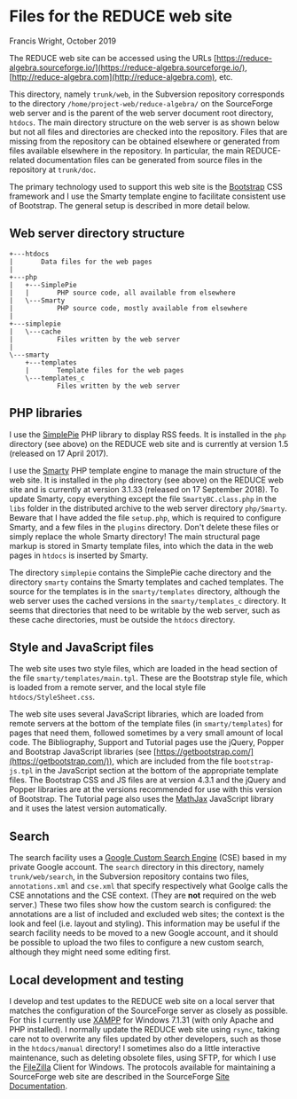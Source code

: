 # Files for the REDUCE web site

Francis Wright, October 2019

The REDUCE web site can be accessed using the URLs [https://reduce-algebra.sourceforge.io/](https://reduce-algebra.sourceforge.io/), [http://reduce-algebra.com](http://reduce-algebra.com), etc.

This directory, namely `trunk/web`, in the Subversion repository corresponds to the directory `/home/project-web/reduce-algebra/` on the SourceForge web server and is the parent of the web server document root directory, `htdocs`. The main directory structure on the web server is as shown below but not all files and directories are checked into the repository. Files that are missing from the repository can be obtained elsewhere or generated from files available elsewhere in the repository. In particular, the main REDUCE-related documentation files can be generated from source files in the repository at `trunk/doc`.

The primary technology used to support this web site is the [Bootstrap](https://getbootstrap.com/) CSS framework and I use the Smarty template engine to facilitate consistent use of Bootstrap. The general setup is described in more detail below.

## Web server directory structure

    +---htdocs
    |       Data files for the web pages
    |
    +---php
    |   +---SimplePie
    |   |       PHP source code, all available from elsewhere
    |   \---Smarty
    |           PHP source code, mostly available from elsewhere
    |
    +---simplepie
    |   \---cache
    |           Files written by the web server
    |
    \---smarty
        +---templates
        |       Template files for the web pages
        \---templates_c
                Files written by the web server

## PHP libraries

I use the [SimplePie](http://simplepie.org/) PHP library to display RSS feeds. It is installed in the `php` directory (see above) on the REDUCE web site and is currently at version 1.5 (released on 17 April 2017).

I use the [Smarty](https://www.smarty.net/) PHP template engine to manage the main structure of the web site. It is installed in the `php` directory (see above) on the REDUCE web site and is currently at version 3.1.33 (released on 17 September 2018). To update Smarty, copy everything except the file `SmartyBC.class.php` in the `libs` folder in the distributed archive to the web server directory `php/Smarty`. Beware that I have added the file `setup.php`, which is required to configure Smarty, and a few files in the `plugins` directory. Don't delete these files or simply replace the whole Smarty directory! The main structural page markup is stored in Smarty template files, into which the data in the web pages in `htdocs` is inserted by Smarty.

The directory `simplepie` contains the SimplePie cache directory and the directory `smarty` contains the Smarty templates and cached templates. The source for the templates is in the `smarty/templates` directory, although the web server uses the cached versions in the `smarty/templates_c` directory. It seems that directories that need to be writable by the web server, such as these cache directories, must be outside the `htdocs` directory.

## Style and JavaScript files

The web site uses two style files, which are loaded in the head section of the file `smarty/templates/main.tpl`. These are the Bootstrap style file, which is loaded from a remote server, and the local style file `htdocs/StyleSheet.css`.

The web site uses several JavaScript libraries, which are loaded from remote servers at the bottom of the template files (in `smarty/templates`) for pages that need them, followed sometimes by a very small amount of local code. The Bibliography, Support and Tutorial pages use the jQuery, Popper and Bootstrap JavaScript libraries (see [https://getbootstrap.com/](https://getbootstrap.com/)), which are included from the file `bootstrap-js.tpl` in the JavaScript section at the bottom of the appropriate template files. The Bootstrap CSS and JS files are at version 4.3.1 and the jQuery and Popper libraries are at the versions recommended for use with this version of Bootstrap. The Tutorial page also uses the [MathJax](https://www.mathjax.org/) JavaScript library and it uses the latest version automatically.

## Search

The search facility uses a [Google Custom Search Engine](https://cse.google.com/cse/) (CSE) based in my private Google account. The `search` directory in this directory, namely `trunk/web/search`, in the Subversion repository contains two files, `annotations.xml` and `cse.xml` that specify respectively what Goolge calls the CSE annotations and the CSE context. (They are **not** required on the web server.) These two files show how the custom search is configured: the annotations are a list of included and excluded web sites; the context is the look and feel (i.e. layout and styling). This information may be useful if the search facility needs to be moved to a new Google account, and it should be possible to upload the two files to configure a new custom search, although they might need some editing first.

## Local development and testing

I develop and test updates to the REDUCE web site on a local server that matches the configuration of the SourceForge server as closely as possible. For this I currently use [XAMPP](https://www.apachefriends.org/index.html) for Windows 7.1.31 (with only Apache and PHP installed). I normally update the REDUCE web site using `rsync`, taking care not to overwrite any files updated by other developers, such as those in the `htdocs/manual` directory! I sometimes also do a little interactive maintenance, such as deleting obsolete files, using SFTP, for which I use the [FileZilla](https://filezilla-project.org/) Client for Windows. The protocols available for maintaining a SourceForge web site are described in the SourceForge [Site Documentation](https://sourceforge.net/p/forge/documentation/Project%20Web%20Services/).
